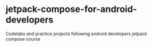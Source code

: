 # jetpack-compose-for-android-developers
Codelabs and practice projects following android developers jetpack compose course
